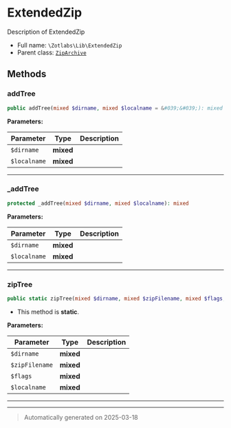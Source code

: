 
# ExtendedZip

Description of ExtendedZip



* Full name: `\Zotlabs\Lib\ExtendedZip`
* Parent class: [`ZipArchive`](../../ZipArchive.md)




## Methods


### addTree



```php
public addTree(mixed $dirname, mixed $localname = &#039;&#039;): mixed
```








**Parameters:**

| Parameter | Type | Description |
|-----------|------|-------------|
| `$dirname` | **mixed** |  |
| `$localname` | **mixed** |  |





***

### _addTree



```php
protected _addTree(mixed $dirname, mixed $localname): mixed
```








**Parameters:**

| Parameter | Type | Description |
|-----------|------|-------------|
| `$dirname` | **mixed** |  |
| `$localname` | **mixed** |  |





***

### zipTree



```php
public static zipTree(mixed $dirname, mixed $zipFilename, mixed $flags, mixed $localname = &#039;&#039;): mixed
```



* This method is **static**.




**Parameters:**

| Parameter | Type | Description |
|-----------|------|-------------|
| `$dirname` | **mixed** |  |
| `$zipFilename` | **mixed** |  |
| `$flags` | **mixed** |  |
| `$localname` | **mixed** |  |





***


***
> Automatically generated on 2025-03-18
